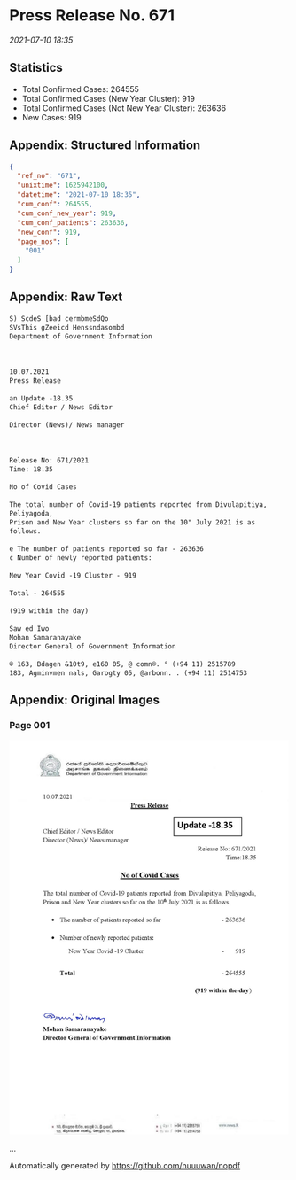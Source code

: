 
# Press Release No. 671
*2021-07-10 18:35*
## Statistics
* Total Confirmed Cases: 264555
* Total Confirmed Cases (New Year Cluster): 919
* Total Confirmed Cases (Not New Year Cluster): 263636
* New Cases: 919




## Appendix: Structured Information
```json
{
  "ref_no": "671",
  "unixtime": 1625942100,
  "datetime": "2021-07-10 18:35",
  "cum_conf": 264555,
  "cum_conf_new_year": 919,
  "cum_conf_patients": 263636,
  "new_conf": 919,
  "page_nos": [
    "001"
  ]
}
```

## Appendix: Raw Text
```text
S) ScdeS [bad cermbmeSdQo
SVsThis gZeeicd Henssndasombd
Department of Government Information

 

10.07.2021
Press Release

an Update -18.35
Chief Editor / News Editor

Director (News)/ News manager

 

Release No: 671/2021
Time: 18.35

No of Covid Cases

The total number of Covid-19 patients reported from Divulapitiya, Peliyagoda,
Prison and New Year clusters so far on the 10" July 2021 is as follows.

e The number of patients reported so far - 263636
¢ Number of newly reported patients:

New Year Covid -19 Cluster - 919

Total - 264555

(919 within the day)

Saw ed Iwo
Mohan Samaranayake
Director General of Government Information

© 163, Bdagen &10t9, e160 05, @ comn®. ° (+94 11) 2515789
183, Agminvmen nals, Garogty 05, @arbonn. . (+94 11) 2514753

```

## Appendix: Original Images

### Page 001

![page_no](https://raw.githubusercontent.com/nuuuwan/nopdf_data/main/nopdf.dgigovlk.ref671.page001.jpeg)
        

...

Automatically generated by https://github.com/nuuuwan/nopdf

    
    